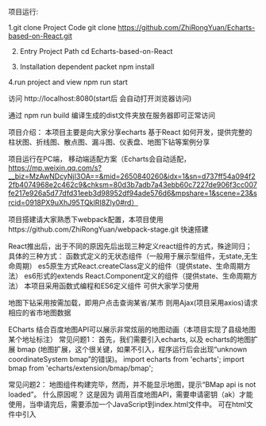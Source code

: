项目运行:

1.git clone Project Code
git clone https://github.com/ZhiRongYuan/Echarts-based-on-React.git

2. Entry Project Path
cd Echarts-based-on-React


3. Installation dependent packet
npm install

4.run project and view
npm run start

访问 http://localhost:8080(start后 会自动打开浏览器访问)


通过 npm run build  编译生成的dist文件夹放在服务器即可正常访问



项目介绍：
本项目主要是向大家分享echarts 基于React 如何开发，提供完整的柱状图、折线图、散点图、漏斗图、仪表盘、地图下钻等案例分享

项目运行在PC端， 移动端适配方案（Echarts会自动适配，https://mp.weixin.qq.com/s?__biz=MzAwNDcyNjI3OA==&mid=2650840260&idx=1&sn=d737ff54a094f22fb4074968e2c462c9&chksm=80d3b7adb7a43ebb60c7227de906f3cc007fe217e926a5d77dfd31eeb3d98952df94ade576d6&mpshare=1&scene=23&srcid=0918PX9uXhJ95TQklRI8Zly0#rd）

项目搭建请大家熟悉下webpack配置，本项目使用https://github.com/ZhiRongYuan/webpack-stage.git 快速搭建

React推出后，出于不同的原因先后出现三种定义react组件的方式，殊途同归；具体的三种方式：
函数式定义的无状态组件（一般用于展示型组件，无state,无生命周期）
es5原生方式React.createClass定义的组件（提供state、生命周期方法）
es6形式的extends React.Component定义的组件（提供state、生命周期方法）
本项目采用函数式编程和ES6定义组件  可供大家学习使用


地图下钻采用按需加载，即用户点击查询某省/某市 则用Ajax(项目采用axios)请求相应的省市地图数据


ECharts 结合百度地图API可以展示非常炫丽的地图动画（本项目实现了县级地图某个地址标注）
常见问题1：
首先，我们需要引入echarts, 以及 echarts的地图扩展 bmap (地图扩展，这个很关键，如果不引入，程序运行后会出现“unknown coordinateSystem bmap”的错误)。
import echarts from 'echarts';
import bmap from 'echarts/extension/bmap/bmap';


常见问题2：
地图组件构建完毕，然而，并不能显示地图，提示“BMap api is not loaded”。 什么原因呢？
这是因为 调用百度地图API，需要申请密钥（ak）才能使用，当申请完后，需要添加一个JavaScript到index.html文件中。
可在html文件中引入<script src="http://api.map.baidu.com/api?v=2.0&ak=ZUONbpqGBsYGXNIYHicvbAbM"></script>